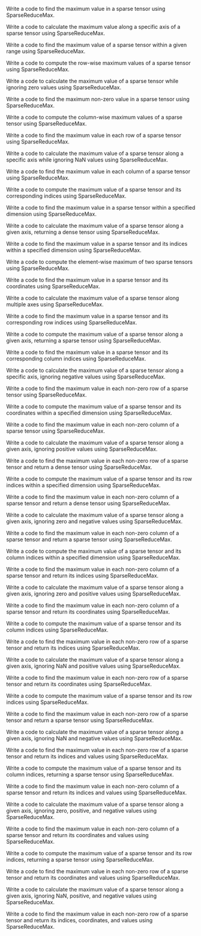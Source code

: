 Write a code to find the maximum value in a sparse tensor using SparseReduceMax.

Write a code to calculate the maximum value along a specific axis of a sparse tensor using SparseReduceMax.

Write a code to find the maximum value of a sparse tensor within a given range using SparseReduceMax.

Write a code to compute the row-wise maximum values of a sparse tensor using SparseReduceMax.

Write a code to calculate the maximum value of a sparse tensor while ignoring zero values using SparseReduceMax.

Write a code to find the maximum non-zero value in a sparse tensor using SparseReduceMax.

Write a code to compute the column-wise maximum values of a sparse tensor using SparseReduceMax.

Write a code to find the maximum value in each row of a sparse tensor using SparseReduceMax.

Write a code to calculate the maximum value of a sparse tensor along a specific axis while ignoring NaN values using SparseReduceMax.

Write a code to find the maximum value in each column of a sparse tensor using SparseReduceMax.

Write a code to compute the maximum value of a sparse tensor and its corresponding indices using SparseReduceMax.

Write a code to find the maximum value in a sparse tensor within a specified dimension using SparseReduceMax.

Write a code to calculate the maximum value of a sparse tensor along a given axis, returning a dense tensor using SparseReduceMax.

Write a code to find the maximum value in a sparse tensor and its indices within a specified dimension using SparseReduceMax.

Write a code to compute the element-wise maximum of two sparse tensors using SparseReduceMax.

Write a code to find the maximum value in a sparse tensor and its coordinates using SparseReduceMax.

Write a code to calculate the maximum value of a sparse tensor along multiple axes using SparseReduceMax.

Write a code to find the maximum value in a sparse tensor and its corresponding row indices using SparseReduceMax.

Write a code to compute the maximum value of a sparse tensor along a given axis, returning a sparse tensor using SparseReduceMax.

Write a code to find the maximum value in a sparse tensor and its corresponding column indices using SparseReduceMax.

Write a code to calculate the maximum value of a sparse tensor along a specific axis, ignoring negative values using SparseReduceMax.

Write a code to find the maximum value in each non-zero row of a sparse tensor using SparseReduceMax.

Write a code to compute the maximum value of a sparse tensor and its coordinates within a specified dimension using SparseReduceMax.

Write a code to find the maximum value in each non-zero column of a sparse tensor using SparseReduceMax.

Write a code to calculate the maximum value of a sparse tensor along a given axis, ignoring positive values using SparseReduceMax.

Write a code to find the maximum value in each non-zero row of a sparse tensor and return a dense tensor using SparseReduceMax.

Write a code to compute the maximum value of a sparse tensor and its row indices within a specified dimension using SparseReduceMax.

Write a code to find the maximum value in each non-zero column of a sparse tensor and return a dense tensor using SparseReduceMax.

Write a code to calculate the maximum value of a sparse tensor along a given axis, ignoring zero and negative values using SparseReduceMax.

Write a code to find the maximum value in each non-zero column of a sparse tensor and return a sparse tensor using SparseReduceMax.

Write a code to compute the maximum value of a sparse tensor and its column indices within a specified dimension using SparseReduceMax.

Write a code to find the maximum value in each non-zero column of a sparse tensor and return its indices using SparseReduceMax.

Write a code to calculate the maximum value of a sparse tensor along a given axis, ignoring zero and positive values using SparseReduceMax.

Write a code to find the maximum value in each non-zero column of a sparse tensor and return its coordinates using SparseReduceMax.

Write a code to compute the maximum value of a sparse tensor and its column indices using SparseReduceMax.

Write a code to find the maximum value in each non-zero row of a sparse tensor and return its indices using SparseReduceMax.

Write a code to calculate the maximum value of a sparse tensor along a given axis, ignoring NaN and positive values using SparseReduceMax.

Write a code to find the maximum value in each non-zero row of a sparse tensor and return its coordinates using SparseReduceMax.

Write a code to compute the maximum value of a sparse tensor and its row indices using SparseReduceMax.

Write a code to find the maximum value in each non-zero row of a sparse tensor and return a sparse tensor using SparseReduceMax.

Write a code to calculate the maximum value of a sparse tensor along a given axis, ignoring NaN and negative values using SparseReduceMax.

Write a code to find the maximum value in each non-zero row of a sparse tensor and return its indices and values using SparseReduceMax.

Write a code to compute the maximum value of a sparse tensor and its column indices, returning a sparse tensor using SparseReduceMax.

Write a code to find the maximum value in each non-zero column of a sparse tensor and return its indices and values using SparseReduceMax.

Write a code to calculate the maximum value of a sparse tensor along a given axis, ignoring zero, positive, and negative values using SparseReduceMax.

Write a code to find the maximum value in each non-zero column of a sparse tensor and return its coordinates and values using SparseReduceMax.

Write a code to compute the maximum value of a sparse tensor and its row indices, returning a sparse tensor using SparseReduceMax.

Write a code to find the maximum value in each non-zero row of a sparse tensor and return its coordinates and values using SparseReduceMax.

Write a code to calculate the maximum value of a sparse tensor along a given axis, ignoring NaN, positive, and negative values using SparseReduceMax.

Write a code to find the maximum value in each non-zero row of a sparse tensor and return its indices, coordinates, and values using SparseReduceMax.